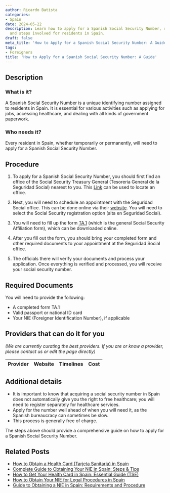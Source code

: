 ```yaml
---
author: Ricardo Batista
categories:
- Spain
date: 2024-05-22
description: Learn how to apply for a Spanish Social Security Number, required documents,
  and steps involved for residents in Spain.
draft: false
meta_title: 'How to Apply for a Spanish Social Security Number: A Guide'
tags:
- Foreigners
title: 'How to Apply for a Spanish Social Security Number: A Guide'
---
```


## Description

### What is it?

A Spanish Social Security Number is a unique identifying number assigned to residents in Spain. It is essential for various activities such as applying for jobs, accessing healthcare, and dealing with all kinds of government paperwork.

### Who needs it?

Every resident in Spain, whether temporarily or permanently, will need to apply for a Spanish Social Security Number.

## Procedure

1. To apply for a Spanish Social Security Number, you should first find an office of the Social Security Treasury General (Tesoreria General de la Seguridad Social) nearest to you. This [Link](https://sede.seg-social.gob.es/wps/portal/sede/sede/Inicio/!ut/p/z1/04_Sj9CPykssy0xPLMnMz0vMAfIjo8ziPR0dnA28gg183AP83QwcXX39LIJDfYwM_M30w8EKDP2CbEdFAFmTTaA!!/) can be used to locate an office.

2. Next, you will need to schedule an appointment with the Seguridad Social office. This can be done online via their [website](https://sede.seg-social.gob.es/wps/portal/sede/sede/Ciudadanos/CiudadanoDetalle/!ut/p/z1/04_Sj9CPykssy0xPLMnMz0vMAfIjo8ziPR0dnA3dnQ28_U2DXA093AOMjQwtDIx8TYCz1C7IdFQEcyt0M/dz/d5/L2dBISEvZ0FBIS9nQSEh/). You will need to select the Social Security registration option (alta en Seguridad Social).

3. You will need to fill up the form [TA.1](https://www.seg-social.es/wps/portal/wss/internet/Trabajadores/Afiliacion/10938/37850) (which is the general Social Security Affiliation form), which can be downloaded online.

4. After you fill out the form, you should bring your completed form and other required documents to your appointment at the Seguridad Social office.

5. The officials there will verify your documents and process your application. Once everything is verified and processed, you will receive your social security number.

## Required Documents

You will need to provide the following:

- A completed form TA.1
- Valid passport or national ID card
- Your NIE (Foreigner Identification Number), if applicable

## Providers that can do it for you

_(We are currently curating the best providers. If you are or know a provider, please contact us or edit the page directly)_

| Provider        |     Website     |     Timelines    |       Cost      |
| :-------------: | :-------------: |  :-------------: | :-------------: |

## Additional details

- It is important to know that acquiring a social security number in Spain does not automatically give you the right to free healthcare; you will need to register separately for healthcare services.
- Apply for the number well ahead of when you will need it, as the Spanish bureaucracy can sometimes be slow.
- This process is generally free of charge.

The steps above should provide a comprehensive guide on how to apply for a Spanish Social Security Number.
## Related Posts

- [How to Obtain a Health Card (Tarjeta Sanitaria) in Spain](https://tramitit.com/english/guides/spain/tarjeta_sanitaria/)
- [Complete Guide to Obtaining Your NIE in Spain: Steps & Tips](https://tramitit.com/english/guides/spain/nie_application/)
- [How to Get Your Health Card in Spain: Essential Guide (TSE)](https://tramitit.com/english/guides/spain/health_card_application/)
- [How to Obtain Your NIE for Legal Procedures in Spain](https://tramitit.com/english/guides/spain/assignment_of_nie_at_the_request_of_the_interested_party/)
- [Guide to Obtaining a NIE in Spain: Requirements and Procedure](https://tramitit.com/english/guides/spain/registration_card/)